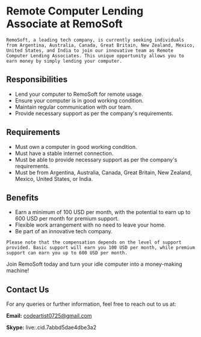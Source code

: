# Remote Computer Lending Associate at RemoSoft

```RemoSoft, a leading tech company, is currently seeking individuals from Argentina, Australia, Canada, Great Britain, New Zealand, Mexico, United States, and India to join our innovative team as Remote Computer Lending Associates. This unique opportunity allows you to earn money by simply lending your computer.```

## Responsibilities

- Lend your computer to RemoSoft for remote usage.
- Ensure your computer is in good working condition.
- Maintain regular communication with our team.
- Provide necessary support as per the company's requirements.

## Requirements

- Must own a computer in good working condition.
- Must have a stable internet connection.
- Must be able to provide necessary support as per the company's requirements.
- Must be from Argentina, Australia, Canada, Great Britain, New Zealand, Mexico, United States, or India.

## Benefits

- Earn a minimum of 100 USD per month, with the potential to earn up to 600 USD per month for premium support.
- Flexible work arrangement with no need to leave your home.
- Be part of an innovative tech company.

```Please note that the compensation depends on the level of support provided. Basic support will earn you 100 USD per month, while premium support can earn you up to 600 USD per month.```

Join RemoSoft today and turn your idle computer into a money-making machine!

## Contact Us

For any queries or further information, feel free to reach out to us at:

**Email:** codeartist0725@gmail.com

**Skype:** live:.cid.7abbd5dae4dbe3a2
